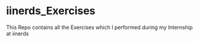 # iinerds_Exercises
This Repo contains all the Exercises which I performed during my Internship at iinerds
